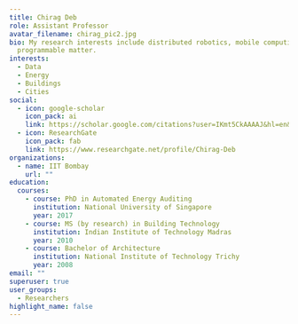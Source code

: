 ```yaml
---
title: Chirag Deb
role: Assistant Professor
avatar_filename: chirag_pic2.jpg
bio: My research interests include distributed robotics, mobile computing and
  programmable matter.
interests:
  - Data
  - Energy
  - Buildings
  - Cities
social:
  - icon: google-scholar
    icon_pack: ai
    link: https://scholar.google.com/citations?user=IKmt5CkAAAAJ&hl=en&oi=ao
  - icon: ResearchGate
    icon_pack: fab
    link: https://www.researchgate.net/profile/Chirag-Deb
organizations:
  - name: IIT Bombay
    url: ""
education:
  courses:
    - course: PhD in Automated Energy Auditing
      institution: National University of Singapore
      year: 2017
    - course: MS (by research) in Building Technology
      institution: Indian Institute of Technology Madras
      year: 2010
    - course: Bachelor of Architecture
      institution: National Institute of Technology Trichy
      year: 2008
email: ""
superuser: true
user_groups:
  - Researchers
highlight_name: false
---
```

